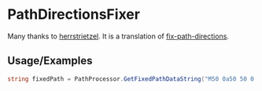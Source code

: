 
# PathDirectionsFixer

Many thanks to [herrstrietzel](https://github.com/herrstrietzel). It is a translation of [fix-path-directions](https://github.com/herrstrietzel/fix-path-directions).

## Usage/Examples

```C#
string fixedPath = PathProcessor.GetFixedPathDataString("M50 0a50 50 0 110 100 50...");
```


